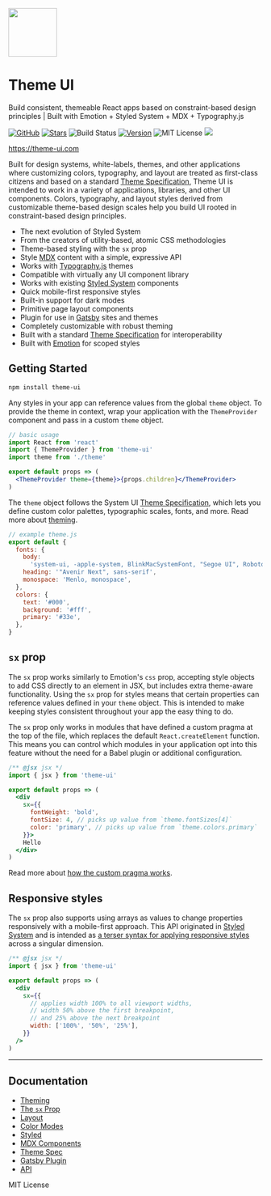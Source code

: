 <img
  src="https://contrast.now.sh/cff/40f?size=192&fontSize=2&baseline=2&fontWeight=900&radius=32&text=UI"
  width="96"
  heigh="96"
/>

# Theme UI

Build consistent, themeable React apps based on constraint-based design principles | Built with Emotion + Styled System + MDX + Typography.js

[![GitHub][github-badge]][github]
[![Stars][]][github]
![Build Status][]
[![Version][]][npm]
![MIT License][]
![][size]

https://theme-ui.com

[github]: https://github.com/system-ui/theme-ui
[github-badge]: https://badgen.net/badge/-/github?icon=github&label
[stars]: https://badgen.net/github/stars/system-ui/theme-ui
[build status]: https://github.com/system-ui/theme-ui/workflows/CI/badge.svg?branch=master
[version]: https://badgen.net/npm/v/theme-ui
[npm]: https://npmjs.com/package/theme-ui
[mit license]: https://badgen.net/badge/license/MIT/blue
[size]: https://badgen.net/bundlephobia/minzip/theme-ui

Built for design systems, white-labels, themes, and other applications where customizing colors, typography, and layout are treated as first-class citizens
and based on a standard [Theme Specification][],
Theme UI is intended to work in a variety of applications, libraries, and other UI components.
Colors, typography, and layout styles derived from customizable theme-based design scales
help you build UI rooted in constraint-based design principles.

- The next evolution of Styled System
- From the creators of utility-based, atomic CSS methodologies
- Theme-based styling with the `sx` prop
- Style [MDX][] content with a simple, expressive API
- Works with [Typography.js][] themes
- Compatible with virtually any UI component library
- Works with existing [Styled System][] components
- Quick mobile-first responsive styles
- Built-in support for dark modes
- Primitive page layout components
- Plugin for use in [Gatsby][] sites and themes
- Completely customizable with robust theming
- Built with a standard [Theme Specification][] for interoperability
- Built with [Emotion][] for scoped styles

[emotion]: https://emotion.sh
[mdx]: https://mdxjs.com
[styled system]: https://styled-system.com
[gatsby]: https://gatsbyjs.org
[theme specification]: https://system-ui.com/theme
[typography.js]: https://github.com/KyleAMathews/typography.js

## Getting Started

```sh
npm install theme-ui
```

Any styles in your app can reference values from the global `theme` object.
To provide the theme in context,
wrap your application with the `ThemeProvider` component and pass in a custom `theme` object.

```jsx
// basic usage
import React from 'react'
import { ThemeProvider } from 'theme-ui'
import theme from './theme'

export default props => (
  <ThemeProvider theme={theme}>{props.children}</ThemeProvider>
)
```

The `theme` object follows the System UI [Theme Specification](/theme-spec),
which lets you define custom color palettes, typographic scales, fonts, and more.
Read more about [theming](https://theme-ui.com/theming).

```js
// example theme.js
export default {
  fonts: {
    body:
      'system-ui, -apple-system, BlinkMacSystemFont, "Segoe UI", Roboto, "Helvetica Neue", sans-serif',
    heading: '"Avenir Next", sans-serif',
    monospace: 'Menlo, monospace',
  },
  colors: {
    text: '#000',
    background: '#fff',
    primary: '#33e',
  },
}
```

## `sx` prop

The `sx` prop works similarly to Emotion's `css` prop, accepting style objects to add CSS directly to an element in JSX, but includes extra theme-aware functionality.
Using the `sx` prop for styles means that certain properties can reference values defined in your `theme` object.
This is intended to make keeping styles consistent throughout your app the easy thing to do.

The `sx` prop only works in modules that have defined a custom pragma at the top of the file, which replaces the default `React.createElement` function.
This means you can control which modules in your application opt into this feature without the need for a Babel plugin or additional configuration.

```jsx
/** @jsx jsx */
import { jsx } from 'theme-ui'

export default props => (
  <div
    sx={{
      fontWeight: 'bold',
      fontSize: 4, // picks up value from `theme.fontSizes[4]`
      color: 'primary', // picks up value from `theme.colors.primary`
    }}>
    Hello
  </div>
)
```

Read more about [how the custom pragma works](https://theme-ui.com/guides/how-it-works/#jsx-pragma).

## Responsive styles

The `sx` prop also supports using arrays as values to change properties responsively with a mobile-first approach.
This API originated in [Styled System][] and is intended as [a terser syntax for applying responsive styles](https://styled-system.com/guides/array-props) across a singular dimension.

```jsx
/** @jsx jsx */
import { jsx } from 'theme-ui'

export default props => (
  <div
    sx={{
      // applies width 100% to all viewport widths,
      // width 50% above the first breakpoint,
      // and 25% above the next breakpoint
      width: ['100%', '50%', '25%'],
    }}
  />
)
```

---

## Documentation

- [Theming](https://theme-ui.com/theming)
- [The `sx` Prop](https://theme-ui.com/sx-prop)
- [Layout](https://theme-ui.com/layout)
- [Color Modes](https://theme-ui.com/color-modes)
- [Styled](https://theme-ui.com/styled)
- [MDX Components](https://theme-ui.com/mdx-components)
- [Theme Spec](https://theme-ui.com/theme-spec)
- [Gatsby Plugin](https://theme-ui.com/packages/gatsby-plugin)
- [API](https://theme-ui.com/api)

MIT License
